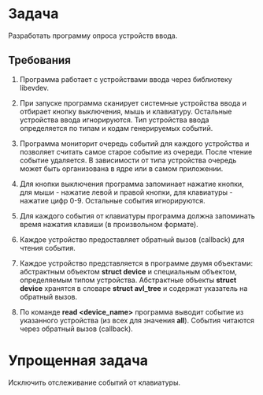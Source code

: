 
# Задача

Разработать программу опроса устройств ввода.

## Требования

1. Программа работает с устройствами ввода через библиотеку libevdev.

2. При запуске программа сканирует системные устройства ввода и отбирает кнопку
   выключения, мышь и клавиатуру. Остальные устройства ввода игнорируются. Тип
   устройства ввода определяется по типам и кодам генерируемых событий.

3. Программа мониторит очередь событий для каждого устройства и позволяет
   считать самое старое событие из очереди. После чтение событие удаляется. В
   зависимости от типа устройства очередь может быть организована в ядре или в
   самом приложении.

4. Для кнопки выключения программа запоминает нажатие кнопки, для мыши -
   нажатие левой и правой кнопки, для клавиатуры - нажатие цифр 0-9. Остальные
   события игнорируются.

5. Для каждого события от клавиатуры программа должна запоминать время нажатия
   клавиши (в произвольном формате).

6. Каждое устройство предоставляет обратный вызов (callback) для чтения
   события.

7. Каждое устройство представляется в программе двумя объектами: абстрактным
   объектом **struct device** и специальным объектом, определяемым типом
   устройства. Абстрактные объекты **struct device** хранятся в словаре
   **struct avl_tree** и содержат указатель на обратный вызов.

8. По команде **read \<device_name\>** программа выводит событие из указанного
   устройства (из всех для значения **all**). События читаются через обратный
   вызов (callback).

# Упрощенная задача

Исключить отслеживание событий от клавиатуры.
